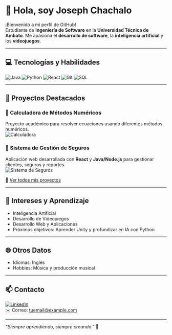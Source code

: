# 👋 Hola, soy Joseph Chachalo

¡Bienvenido a mi perfil de GitHub!  
Estudiante de **Ingeniería de Software** en la **Universidad Técnica de Ambato**. Me apasiona el **desarrollo de software**, la **inteligencia artificial** y los **videojuegos**.

---

## 💻 Tecnologías y Habilidades

![Java](https://img.shields.io/badge/Java-ED8B00?style=for-the-badge&logo=java&logoColor=white)
![Python](https://img.shields.io/badge/Python-3776AB?style=for-the-badge&logo=python&logoColor=white)
![React](https://img.shields.io/badge/React-61DAFB?style=for-the-badge&logo=react&logoColor=black)
![Git](https://img.shields.io/badge/Git-F05032?style=for-the-badge&logo=git&logoColor=white)
![SQL](https://img.shields.io/badge/SQL-00758F?style=for-the-badge&logo=mysql&logoColor=white)

---

## 📂 Proyectos Destacados

### 🧮 Calculadora de Métodos Numéricos
Proyecto académico para resolver ecuaciones usando diferentes métodos numéricos.  
![Calculadora](https://via.placeholder.com/600x200?text=Proyecto+Calculadora)  

### 🏢 Sistema de Gestión de Seguros
Aplicación web desarrollada con **React** y **Java/Node.js** para gestionar clientes, seguros y reportes.  
![Sistema de Seguros](https://via.placeholder.com/600x200?text=Sistema+de+Seguros)  

🔗 [Ver todos mis proyectos](https://github.com/josephch28?tab=repositories)

---

## 🌱 Intereses y Aprendizaje

- Inteligencia Artificial  
- Desarrollo de Videojuegos  
- Desarrollo Web y Aplicaciones  
- Próximos objetivos: Aprender Unity y profundizar en IA con Python

---

## 🌐 Otros Datos

- Idiomas: Inglés  
- Hobbies: Música y producción musical  

---

## 📫 Contacto

[![LinkedIn](https://img.shields.io/badge/LinkedIn-0A66C2?style=for-the-badge&logo=linkedin&logoColor=white)](https://www.linkedin.com/in/josephch28)  
✉️ Correo: tuemail@example.com

---

*“Siempre aprendiendo, siempre creando.”* 🚀
